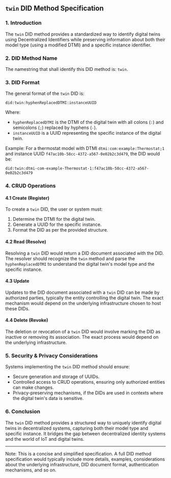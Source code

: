 ## `twin` DID Method Specification

### 1. Introduction

The `twin` DID method provides a standardized way to identify digital twins using Decentralized Identifiers while preserving information about both their model type (using a modified DTMI) and a specific instance identifier.

### 2. DID Method Name

The namestring that shall identify this DID method is: `twin`.

### 3. DID Format

The general format of the `twin` DID is:
```
did:twin:hyphenReplacedDTMI:instanceUUID
```

Where:
- `hyphenReplacedDTMI` is the DTMI of the digital twin with all colons (`:`) and semicolons (`;`) replaced by hyphens (`-`).
- `instanceUUID` is a UUID representing the specific instance of the digital twin.

Example:
For a thermostat model with DTMI `dtmi:com:example:Thermostat;1` and instance UUID `f47ac10b-58cc-4372-a567-0e02b2c3d479`, the DID would be:
```
did:twin:dtmi-com-example-Thermostat-1:f47ac10b-58cc-4372-a567-0e02b2c3d479
```

### 4. CRUD Operations

#### 4.1 Create (Register)

To create a `twin` DID, the user or system must:

1. Determine the DTMI for the digital twin.
2. Generate a UUID for the specific instance.
3. Format the DID as per the provided structure.

#### 4.2 Read (Resolve)

Resolving a `twin` DID would return a DID document associated with the DID. The resolver should recognize the `twin` method and parse the `hyphenReplacedDTMI` to understand the digital twin's model type and the specific instance.

#### 4.3 Update

Updates to the DID document associated with a `twin` DID can be made by authorized parties, typically the entity controlling the digital twin. The exact mechanism would depend on the underlying infrastructure chosen to host these DIDs.

#### 4.4 Delete (Revoke)

The deletion or revocation of a `twin` DID would involve marking the DID as inactive or removing its association. The exact process would depend on the underlying infrastructure.

### 5. Security & Privacy Considerations

Systems implementing the `twin` DID method should ensure:

- Secure generation and storage of UUIDs.
- Controlled access to CRUD operations, ensuring only authorized entities can make changes.
- Privacy-preserving mechanisms, if the DIDs are used in contexts where the digital twin's data is sensitive.

### 6. Conclusion

The `twin` DID method provides a structured way to uniquely identify digital twins in decentralized systems, capturing both their model type and specific instance. It bridges the gap between decentralized identity systems and the world of IoT and digital twins.

---

Note: This is a concise and simplified specification. A full DID method specification would typically include more details, examples, considerations about the underlying infrastructure, DID document format, authentication mechanisms, and so on.
